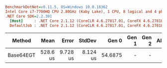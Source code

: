 ``` ini

BenchmarkDotNet=v0.11.5, OS=Windows 10.0.18362
Intel Core i7-7700HQ CPU 2.80GHz (Kaby Lake), 1 CPU, 8 logical and 4 physical cores
.NET Core SDK=2.2.301
  [Host]     : .NET Core 2.1.12 (CoreCLR 4.6.27817.01, CoreFX 4.6.27818.01), 64bit RyuJIT DEBUG
  DefaultJob : .NET Core 2.1.12 (CoreCLR 4.6.27817.01, CoreFX 4.6.27818.01), 64bit RyuJIT


```
|    Method |     Mean |    Error |   StdDev |   Gen 0 | Gen 1 | Gen 2 | Allocated |
|---------- |---------:|---------:|---------:|--------:|------:|------:|----------:|
| Base64EGT | 528.6 us | 9.728 us | 8.124 us | 54.6875 |     - |     - | 170.71 KB |

